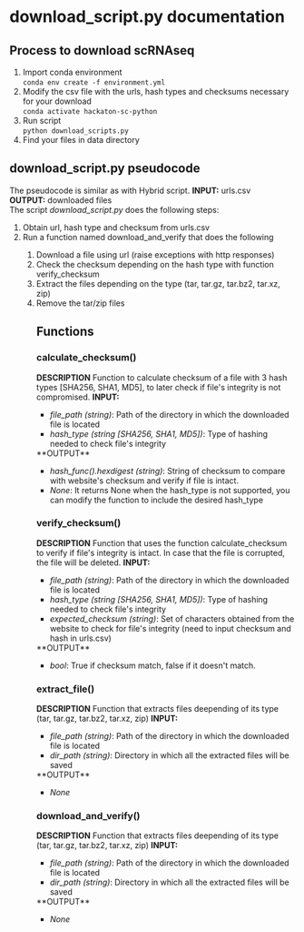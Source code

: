 # download_script.py documentation

## Process to download scRNAseq
<ol>
    <li>Import conda environment</br> 
    <code>conda env create -f environment.yml</code></li>
    <li>Modify the csv file with the urls, hash types and checksums necessary for your download</br> 
    <code>conda activate hackaton-sc-python</code></li>
    <li>Run script </br> 
    <code>python download_scripts.py </code> </li>
    <li>Find your files in data directory</li> 
    
</ol>


## download_script.py pseudocode
The pseudocode is similar as with Hybrid script. 
**INPUT:** urls.csv </br>
**OUTPUT:** downloaded files </br> 
The script <i>download_script.py</i> does the following steps: </br>
<ol>
    <li>Obtain url, hash type and checksum from urls.csv </li>
    <li>Run a function named download_and_verify that does the following</li> 
    <ol>
        <li>Download a file using url (raise exceptions with http responses)</li>
        <li>Check the checksum depending on the hash type with function verify_checksum</li>
        <li>Extract the files depending on the type (tar, tar.gz, tar.bz2, tar.xz, zip)</li>
        <li>Remove the tar/zip files</li>
    </ol>   
<ol>

## Functions
### calculate_checksum()
**DESCRIPTION** Function to calculate checksum of a file with 3 hash types [SHA256, SHA1, MD5], to later check if file's integrity is not compromised.
**INPUT:** </br>
<ul>
    <li><i>file_path (string)</i>: Path of the directory in which the downloaded file is located</li>
    <li><i>hash_type (string [SHA256, SHA1, MD5])</i>: Type of hashing needed to check file's integrity</li>
</ul> 
**OUTPUT** </br>
<ul>
    <li><i>hash_func().hexdigest (string)</i>: String of checksum to compare with website's checksum and verify if file is intact.</li>
    <li><i>None</i>: It returns None when the hash_type is not supported, you can modify the function to include the desired hash_type</li>
</ul> 

### verify_checksum()
**DESCRIPTION** Function that uses the function calculate_checksum to verify if file's integrity is intact. In case that the file is corrupted, the file will be deleted.
**INPUT:** </br>
<ul>
    <li><i>file_path (string)</i>: Path of the directory in which the downloaded file is located</li>
    <li><i>hash_type (string [SHA256, SHA1, MD5])</i>: Type of hashing needed to check file's integrity</li>
    <li><i>expected_checksum (string)</i>: Set of characters obtained from the website to check for file's integrity (need to input checksum and hash in urls.csv)</li>

</ul> 
**OUTPUT** </br>
<ul>
    <li><i>bool</i>: True if checksum match, false if it doesn't match.</li>
</ul> 

### extract_file()
**DESCRIPTION** Function that extracts files deepending of its type (tar, tar.gz, tar.bz2, tar.xz, zip)
**INPUT:** </br>
<ul>
    <li><i>file_path (string)</i>: Path of the directory in which the downloaded file is located</li>
    <li><i>dir_path (string)</i>: Directory in which all the extracted files will be saved</li>

</ul> 
**OUTPUT** </br>
<ul>
    <li><i>None</i></li>
</ul> 


### download_and_verify()
**DESCRIPTION** Function that extracts files deepending of its type (tar, tar.gz, tar.bz2, tar.xz, zip)
**INPUT:** </br>
<ul>
    <li><i>file_path (string)</i>: Path of the directory in which the downloaded file is located</li>
    <li><i>dir_path (string)</i>: Directory in which all the extracted files will be saved</li>

</ul> 
**OUTPUT** </br>
<ul>
    <li><i>None</i></li>
</ul> 